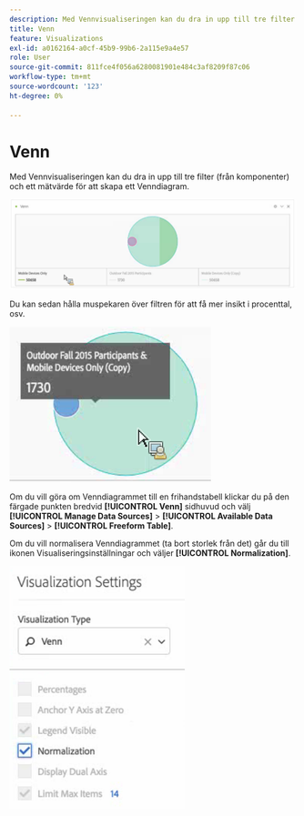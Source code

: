 ```yaml
---
description: Med Vennvisualiseringen kan du dra in upp till tre filter (från komponenter) och ett mätvärde för att skapa ett Venndiagram.
title: Venn
feature: Visualizations
exl-id: a0162164-a0cf-45b9-99b6-2a115e9a4e57
role: User
source-git-commit: 811fce4f056a6280081901e484c3af8209f87c06
workflow-type: tm+mt
source-wordcount: '123'
ht-degree: 0%

---
```


# Venn

Med Vennvisualiseringen kan du dra in upp till tre filter (från komponenter) och ett mätvärde för att skapa ett Venndiagram.

![Visualisering av vener som innehåller tre filter.](assets/venn.png)

Du kan sedan hålla muspekaren över filtren för att få mer insikt i procenttal, osv.

![Visualisering av ventiler med utökad information om filtret för utomhusdeltagare hösten 2015.](assets/venn_hover.png)

Om du vill göra om Venndiagrammet till en frihandstabell klickar du på den färgade punkten bredvid **[!UICONTROL Venn]** sidhuvud och välj **[!UICONTROL Manage Data Sources]** > **[!UICONTROL Available Data Sources]** > **[!UICONTROL Freeform Table]**.

Om du vill normalisera Venndiagrammet (ta bort storlek från det) går du till ikonen Visualiseringsinställningar och väljer **[!UICONTROL Normalization]**.

![Visualiseringsinställningar för visualiseringstyp: Venndiagram.](assets/normalization.png)
